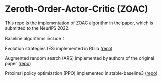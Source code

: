 # Zeroth-Order-Actor-Critic (ZOAC)

This repo is the implementation of ZOAC algorithm in the paper, which is submitted to the NeurIPS 2022. 

Baseline algorithms include：

Evolution strategies (ES) implemented in RLlib ([repo](https://github.com/ray-project/ray/tree/master/rllib))

Augmented random search (ARS) implemented by authors of the original paper ([repo](https://github.com/modestyachts/ARS))

Proximal policy optimization (PPO) implemented in stable-baseline3 ([repo](https://github.com/DLR-RM/stable-baselines3))

